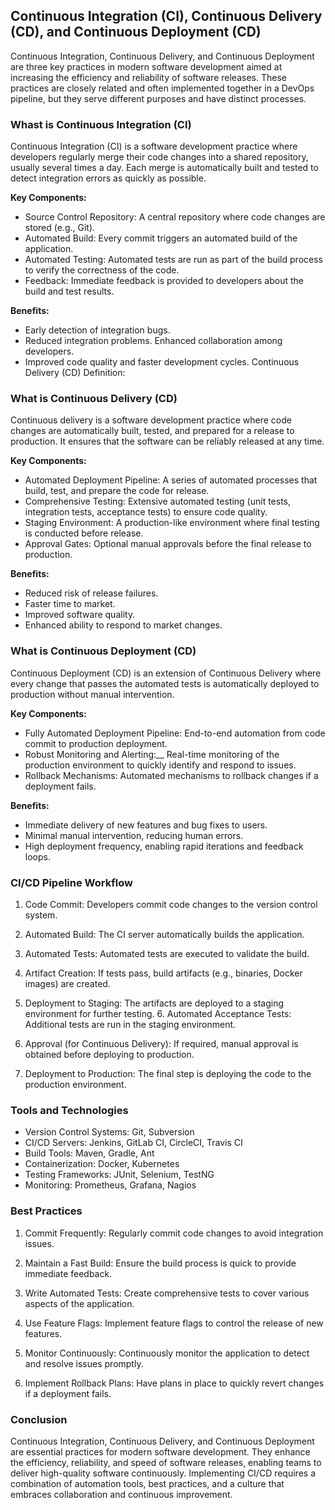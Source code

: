 ## Continuous Integration (CI), Continuous Delivery (CD), and Continuous Deployment (CD)

Continuous Integration, Continuous Delivery, and Continuous Deployment are three key practices in modern software development aimed at increasing the efficiency and reliability of software releases. These practices are closely related and often implemented together in a DevOps pipeline, but they serve different purposes and have distinct processes.

### Whast is Continuous Integration (CI)

Continuous Integration (CI) is a software development practice where developers regularly merge their code changes into a shared repository, usually several times a day. Each merge is automatically built and tested to detect integration errors as quickly as possible.

**Key Components:**

- Source Control Repository: A central repository where code changes are stored (e.g., Git).
- Automated Build: Every commit triggers an automated build of the application.
- Automated Testing: Automated tests are run as part of the build process to verify the correctness of the code.
- Feedback: Immediate feedback is provided to developers about the build and test results.

**Benefits:**

- Early detection of integration bugs.
- Reduced integration problems.
  Enhanced collaboration among developers.
- Improved code quality and faster development cycles.
  Continuous Delivery (CD)
  Definition:

### What is Continuous Delivery (CD)

Continuous delivery is a software development practice where code changes are automatically built, tested, and prepared for a release to production. It ensures that the software can be reliably released at any time.

**Key Components:**

- Automated Deployment Pipeline: A series of automated processes that build, test, and prepare the code for release.
- Comprehensive Testing: Extensive automated testing (unit tests, integration tests, acceptance tests) to ensure code quality.
- Staging Environment: A production-like environment where final testing is conducted before release.
- Approval Gates: Optional manual approvals before the final release to production.

**Benefits:**

- Reduced risk of release failures.
- Faster time to market.
- Improved software quality.
- Enhanced ability to respond to market changes.

### What is Continuous Deployment (CD)

Continuous Deployment (CD) is an extension of Continuous Delivery where every change that passes the automated tests is automatically deployed to production without manual intervention.

**Key Components:**

- Fully Automated Deployment Pipeline: End-to-end automation from code commit to production deployment.
- Robust Monitoring and Alerting:\_\_ Real-time monitoring of the production environment to quickly identify and respond to issues.
- Rollback Mechanisms: Automated mechanisms to rollback changes if a deployment fails.

**Benefits:**

- Immediate delivery of new features and bug fixes to users.
- Minimal manual intervention, reducing human errors.
- High deployment frequency, enabling rapid iterations and feedback loops.

### CI/CD Pipeline Workflow

1. Code Commit: Developers commit code changes to the version control system.

2. Automated Build: The CI server automatically builds the application.

3. Automated Tests: Automated tests are executed to validate the build.

4. Artifact Creation: If tests pass, build artifacts (e.g., binaries, Docker images) are created.

5. Deployment to Staging: The artifacts are deployed to a staging environment for further testing. 6. Automated Acceptance Tests: Additional tests are run in the staging environment.

6. Approval (for Continuous Delivery): If required, manual approval is obtained before deploying to production.

7. Deployment to Production: The final step is deploying the code to the production environment.

### Tools and Technologies

- Version Control Systems: Git, Subversion
- CI/CD Servers: Jenkins, GitLab CI, CircleCI, Travis CI
- Build Tools: Maven, Gradle, Ant
- Containerization: Docker, Kubernetes
- Testing Frameworks: JUnit, Selenium, TestNG
- Monitoring: Prometheus, Grafana, Nagios

### Best Practices

1. Commit Frequently: Regularly commit code changes to avoid integration issues.

2. Maintain a Fast Build: Ensure the build process is quick to provide immediate feedback.

3. Write Automated Tests: Create comprehensive tests to cover various aspects of the application.

4. Use Feature Flags: Implement feature flags to control the release of new features.

5. Monitor Continuously: Continuously monitor the application to detect and resolve issues promptly.

6. Implement Rollback Plans: Have plans in place to quickly revert changes if a deployment fails.

### Conclusion

Continuous Integration, Continuous Delivery, and Continuous Deployment are essential practices for modern software development. They enhance the efficiency, reliability, and speed of software releases, enabling teams to deliver high-quality software continuously. Implementing CI/CD requires a combination of automation tools, best practices, and a culture that embraces collaboration and continuous improvement.
